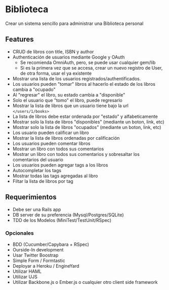 # Biblioteca

Crear un sistema sencillo para administrar una Biblioteca personal

## Features

  + CRUD de libros con title, ISBN y author
  + Authenticación de usuarios mediante Google y OAuth
    - Se recomienda OmniAuth, pero, se puede usar cualquier gem/lib
    - Si es la primera vez que se accesa, crear un nuevo registro de User, de otra forma, usar el ya existente
  + Mostrar una lista de los usuarios registrados/authentificados.
  + Los usuarios pueden "tomar" libros al hacerlo el estado de los libros cambia a "ocupado"
  + Al "regresar" el libro, su estado cambia a "disponible"
  + Solo el usuario que "tomo" el libro, puede regresarlo
  + Mostrar la lista de libros que un usuario tiene bajo la url `</users/1/books>`
  + La lista de libros debe estar ordenada por "estado" y alfabeticamente
  + Mostrar solo la lista de libros "disponibles" (mediante un boton, link, etc)
  + Mostrar solo la lista de libros "ocupados" (mediante un boton, link, etc)
  + Los usuario pueden calificar un libro
  + Mostrar la lista de libros ordenadas por calificación
  + Los usuarios pueden comentar libros
  + Mostrar un libro con todos sus comentarios
  + Mostrar un libro con todos sus comentarios y sobresaltar los comentarios del usuario
  + Los usuarios pueden agregar tags a los libros
  + Autocompletar los tags
  + Mostrar todas las tags agregadas al libro
  + Filtar la lista de libros por tag

## Requerimientos

  + Debe ser una Rails app
  + DB server de su preferencia (Mysql/Postgres/SQLite)
  + TDD de los Modelos (MiniTest/TestUnit/RSpec)

### Opcionales

  + BDD  (Cucumber/Capybara + RSpec)
  + Ourside-In development
  + Usar Twitter Boostrap
  + Simple Form / Formtastic
  + Deployar a Heroku / EngineYard
  + Utilizar HAML
  + Utilizar UJS
  + Utilizar Backbone.js o Ember.js o cualquier otro client side framework
